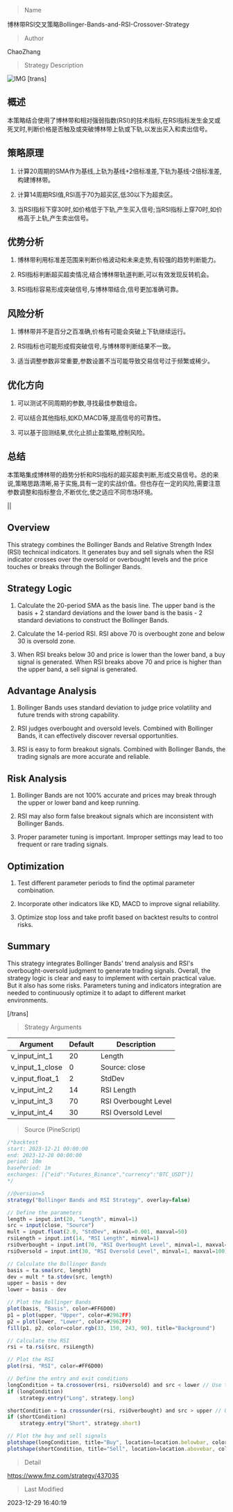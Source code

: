 
> Name

博林带RSI交叉策略Bollinger-Bands-and-RSI-Crossover-Strategy

> Author

ChaoZhang

> Strategy Description

![IMG](https://www.fmz.com/upload/asset/1dcbdb058d97f0282f7.png)
[trans]

## 概述

本策略结合使用了博林带和相对强弱指数(RSI)的技术指标,在RSI指标发生金叉或死叉时,判断价格是否触及或突破博林带上轨或下轨,以发出买入和卖出信号。

## 策略原理

1. 计算20周期的SMA作为基线,上轨为基线+2倍标准差,下轨为基线-2倍标准差,构建博林带。

2. 计算14周期RSI值,RSI高于70为超买区,低30以下为超卖区。

3. 当RSI指标下穿30时,如价格低于下轨,产生买入信号;当RSI指标上穿70时,如价格高于上轨,产生卖出信号。

## 优势分析

1. 博林带利用标准差范围来判断价格波动和未来走势,有较强的趋势判断能力。

2. RSI指标判断超买超卖情况,结合博林带轨道判断,可以有效发现反转机会。

3. RSI指标容易形成突破信号,与博林带结合,信号更加准确可靠。

## 风险分析

1. 博林带并不是百分之百准确,价格有可能会突破上下轨继续运行。

2. RSI指标也可能形成假突破信号,与博林带判断结果不一致。

3. 适当调整参数非常重要,参数设置不当可能导致交易信号过于频繁或稀少。

## 优化方向

1. 可以测试不同周期的参数,寻找最佳参数组合。

2. 可以结合其他指标,如KD,MACD等,提高信号的可靠性。 

3. 可以基于回测结果,优化止损止盈策略,控制风险。

## 总结

本策略集成博林带的趋势分析和RSI指标的超买超卖判断,形成交易信号。总的来说,策略思路清晰,易于实施,具有一定的实战价值。但也存在一定的风险,需要注意参数调整和指标整合,不断优化,使之适应不同市场环境。

||

## Overview

This strategy combines the Bollinger Bands and Relative Strength Index (RSI) technical indicators. It generates buy and sell signals when the RSI indicator crosses over the oversold or overbought levels and the price touches or breaks through the Bollinger Bands.

## Strategy Logic  

1. Calculate the 20-period SMA as the basis line. The upper band is the basis + 2 standard deviations and the lower band is the basis - 2 standard deviations to construct the Bollinger Bands.

2. Calculate the 14-period RSI. RSI above 70 is overbought zone and below 30 is oversold zone.   

3. When RSI breaks below 30 and price is lower than the lower band, a buy signal is generated. When RSI breaks above 70 and price is higher than the upper band, a sell signal is generated.

## Advantage Analysis

1. Bollinger Bands uses standard deviation to judge price volatility and future trends with strong capability. 

2. RSI judges overbought and oversold levels. Combined with Bollinger Bands, it can effectively discover reversal opportunities.

3. RSI is easy to form breakout signals. Combined with Bollinger Bands, the trading signals are more accurate and reliable.

## Risk Analysis  

1. Bollinger Bands are not 100% accurate and prices may break through the upper or lower band and keep running.

2. RSI may also form false breakout signals which are inconsistent with Bollinger Bands.

3. Proper parameter tuning is important. Improper settings may lead to too frequent or rare trading signals.

## Optimization  

1. Test different parameter periods to find the optimal parameter combination.

2. Incorporate other indicators like KD, MACD to improve signal reliability.  

3. Optimize stop loss and take profit based on backtest results to control risks.

## Summary  

This strategy integrates Bollinger Bands' trend analysis and RSI's overbought-oversold judgment to generate trading signals. Overall, the strategy logic is clear and easy to implement with certain practical value. But it also has some risks. Parameters tuning and indicators integration are needed to continuously optimize it to adapt to different market environments.

[/trans]

> Strategy Arguments



|Argument|Default|Description|
|----|----|----|
|v_input_int_1|20|Length|
|v_input_1_close|0|Source: close|high|low|open|hl2|hlc3|hlcc4|ohlc4|
|v_input_float_1|2|StdDev|
|v_input_int_2|14|RSI Length|
|v_input_int_3|70|RSI Overbought Level|
|v_input_int_4|30|RSI Oversold Level|


> Source (PineScript)

``` javascript
/*backtest
start: 2023-12-21 00:00:00
end: 2023-12-28 00:00:00
period: 10m
basePeriod: 1m
exchanges: [{"eid":"Futures_Binance","currency":"BTC_USDT"}]
*/

//@version=5
strategy("Bollinger Bands and RSI Strategy", overlay=false)

// Define the parameters
length = input.int(20, "Length", minval=1)
src = input(close, "Source")
mult = input.float(2.0, "StdDev", minval=0.001, maxval=50)
rsiLength = input.int(14, "RSI Length", minval=1)
rsiOverbought = input.int(70, "RSI Overbought Level", minval=1, maxval=100)
rsiOversold = input.int(30, "RSI Oversold Level", minval=1, maxval=100)

// Calculate the Bollinger Bands
basis = ta.sma(src, length)
dev = mult * ta.stdev(src, length)
upper = basis + dev
lower = basis - dev

// Plot the Bollinger Bands
plot(basis, "Basis", color=#FF6D00)
p1 = plot(upper, "Upper", color=#2962FF)
p2 = plot(lower, "Lower", color=#2962FF)
fill(p1, p2, color=color.rgb(33, 150, 243, 90), title="Background")

// Calculate the RSI
rsi = ta.rsi(src, rsiLength)

// Plot the RSI
plot(rsi, "RSI", color=#FF6D00)

// Define the entry and exit conditions
longCondition = ta.crossover(rsi, rsiOversold) and src < lower // Use ta.crossover here
if (longCondition)
    strategy.entry("Long", strategy.long)

shortCondition = ta.crossunder(rsi, rsiOverbought) and src > upper // Use ta.crossunder here
if (shortCondition)
    strategy.entry("Short", strategy.short)

// Plot the buy and sell signals
plotshape(longCondition, title="Buy", location=location.belowbar, color=color.green, style=shape.triangleup, size=size.small)
plotshape(shortCondition, title="Sell", location=location.abovebar, color=color.red, style=shape.triangledown, size=size.small)

```

> Detail

https://www.fmz.com/strategy/437035

> Last Modified

2023-12-29 16:40:19
